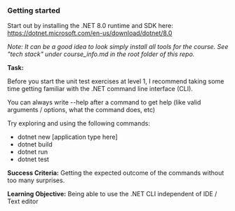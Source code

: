 
### Getting started

Start out by installing the .NET 8.0 runtime and SDK here: 
https://dotnet.microsoft.com/en-us/download/dotnet/8.0

*Note: It can be a good idea to look simply install all tools for the course. See "tech stack" under course_info.md in the root folder of this repo.*

**Task:**

Before you start the unit test exercises at level 1,
I recommend taking some time getting familiar with the .NET command line interface (CLI).




You can always write --help after a command to get help (like valid arguments / options, what the command does, etc)

Try exploring and using the following commands:

- dotnet new [application type here]
- dotnet build
- dotnet run
- dotnet test

**Success Criteria:** Getting the expected outcome of the commands without too many surprises.

**Learning Objective:** Being able to use the .NET CLI independent of IDE / Text editor
